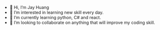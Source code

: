 - 👋 Hi, I’m Jay Huang
- 👀 I’m interested in learning new skill every day. 
- 🌱 I’m currently learning python, C# and react.
- 💞️ I’m looking to collaborate on anything that will improve my coding skill.

<!---
w286432531/w286432531 is a ✨ special ✨ repository because its `README.md` (this file) appears on your GitHub profile.
You can click the Preview link to take a look at your changes.
--->
